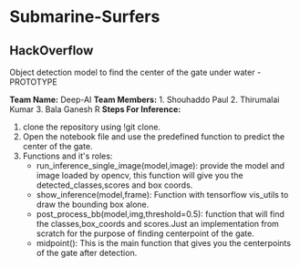 # Submarine-Surfers
## HackOverflow
Object detection model to find the center of the gate under water - PROTOTYPE



**Team Name:** Deep-AI
**Team Members:**
      1. Shouhaddo Paul
      2. Thirumalai Kumar
      3. Bala Ganesh R
**Steps For Inference:**
1. clone the repository using !git clone.
2. Open the notebook file and use the predefined function to predict the center of the gate.
3. Functions and it's roles:
    * run_inference_single_image(model,image): provide the model and image loaded by opencv, this function will give you the detected_classes,scores and box coords.
    * show_inference(model,frame): Function with tensorflow vis_utils to draw the bounding box alone.
    * post_process_bb(model,img,threshold=0.5): function that will find the classes,box_coords and scores.Just an implementation from scratch for the purpose of finding centerpoint of the gate.
    * midpoint(): This is the main function that gives you the centerpoints of the gate after detection.

